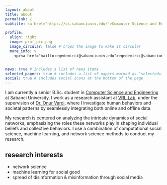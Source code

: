 ```yaml
---
layout: about
title: about
permalink: /
subtitle: <a href='https://cs.sabanciuniv.edu/'>Computer Science and Engineering - Sabanci University</a>

profile:
  align: right
  image: prof_pic.png
  image_circular: false # crops the image to make it circular
  more_info: >
    <p><a href="mailto:egedemirci@sabanciuniv.edu">egedemirci@sabanciuniv.edu</a></p>


news: true # includes a list of news items
selected_papers: true # includes a list of papers marked as "selected={true}"
social: true # includes social icons at the bottom of the page
---
```


I am currently a senior B.Sc. student in [Computer Science and Engineering](https://cs.sabanciuniv.edu/) at Sabanci University. I work as a research assistant at [VRL Lab](http://varollab.com), under the supervision of [Dr. Onur Varol](http://www.onurvarol.com), where I investigate human behaviors and societal patterns by seamlessly integrating both online and offline data.

My research is centered on analyzing the intricate dynamics of social networks, emphasizing the roles these networks play in shaping individual beliefs and collective behaviors. I use a combination of computational social science, machine learning, and network science methods to conduct my research. 
  
## research interests

- network science
- machine learning for social good
- spread of disinformation & misinformation through social media

